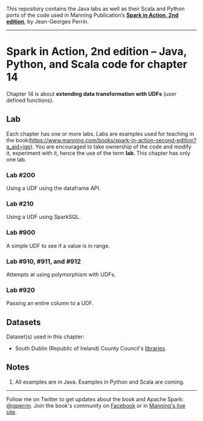 This repository contains the Java labs as well as their Scala and Python ports of the code used in Manning Publication’s **[Spark in Action, 2nd edition](https://www.manning.com/books/spark-in-action-second-edition?a_aid=jgp)**, by Jean-Georges Perrin.

---

# Spark in Action, 2nd edition – Java, Python, and Scala code for chapter 14

Chapter 14 is about **extending data transformation with UDFs** (user defined functions).

## Lab

Each chapter has one or more labs. Labs are examples used for teaching in the book(https://www.manning.com/books/spark-in-action-second-edition?a_aid=jgp). You are encouraged to take ownership of the code and modify it, experiment with it, hence the use of the term **lab**. This chapter has only one lab.

### Lab \#200

Using a UDF using the dataframe API.

### Lab \#210

Using a UDF using SparkSQL.

### Lab \#900

A simple UDF to see if a value is in range.

### Lab \#910, \#911, and \#912

Attempts at using polymorphism with UDFs.

### Lab \#920

Passing an entire column to a UDF.


## Datasets

Dataset(s) used in this chapter:
* South Dublin (Republic of Ireland) County Council's [libraries](https://data.smartdublin.ie/dataset/libraries).

## Notes

1. All examples are in Java. Examples in Python and Scala are coming.

---

Follow me on Twitter to get updates about the book and Apache Spark: [@jgperrin](https://twitter.com/jgperrin). Join the book's community on [Facebook](https://facebook.com/sparkinaction/) or in [Manning's live site](https://forums.manning.com/forums/spark-in-action-second-edition?a_aid=jgp).
